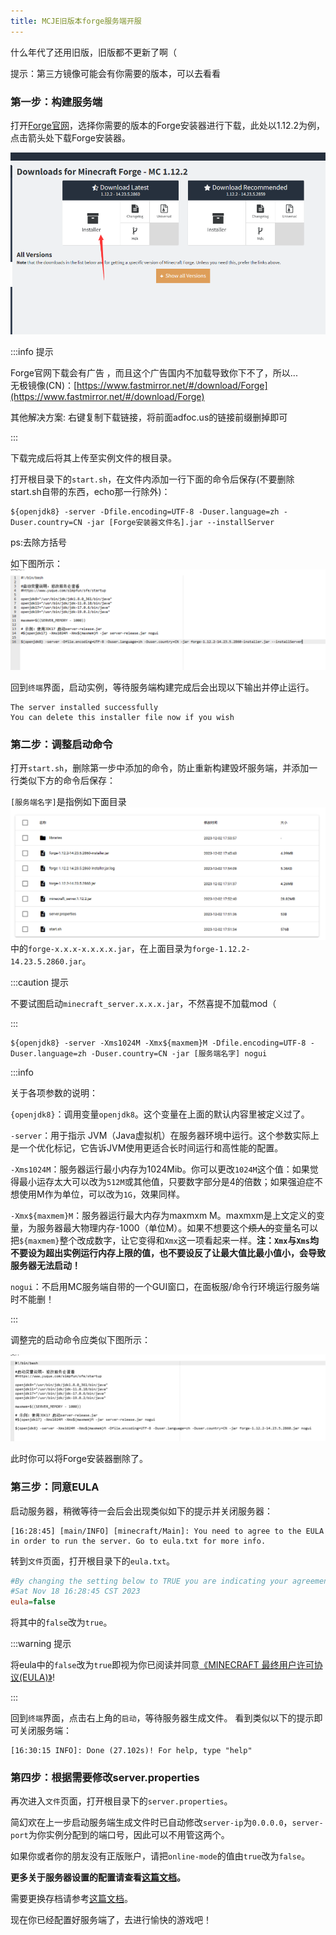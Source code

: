 ```yaml
---
title: MCJE旧版本forge服务端开服
---
```


什么年代了还用旧版，旧版都不更新了啊（

提示：第三方镜像可能会有你需要的版本，可以去看看

### 第一步：构建服务端

打开[Forge官网](https://files.minecraftforge.net/net/minecraftforge/forge/)，选择你需要的版本的Forge安装器进行下载，此处以1.12.2为例，点击箭头处下载Forge安装器。

![一人きり　路地裏は決して急がないで](../../static/img/pages/forgeoldversionserver-1.png)

:::info 提示

Forge官网下载会有广告 ，而且这个广告国内不加载导致你下不了，所以...  
无极镜像(CN)：[https://www.fastmirror.net/#/download/Forge](https://www.fastmirror.net/#/download/Forge)

其他解决方案: 右键复制下载链接，将前面adfoc.us的链接前缀删掉即可

:::

下载完成后将其上传至实例文件的根目录。

打开根目录下的`start.sh`，在文件内添加一行下面的命令后保存(不要删除start.sh自带的东西，echo那一行除外)：

```shell
${openjdk8} -server -Dfile.encoding=UTF-8 -Duser.language=zh -Duser.country=CN -jar [Forge安装器文件名].jar --installServer
```

ps:去除方括号

如下图所示：
![ほら　横断歩道も待ってくれと言ってる](../../static/img/pages/forgeoldversionserver-2.png)

回到`终端`界面，启动实例，等待服务端构建完成后会出现以下输出并停止运行。

```text
The server installed successfully
You can delete this installer file now if you wish
```

### 第二步：调整启动命令

打开`start.sh`，删除第一步中添加的命令，防止重新构建毁坏服务端，并添加一行类似下方的命令后保存：

`[服务端名字]`是指例如下面目录![yuanshen.com](../../static/img/pages/forgeoldversionserver-3.png)
中的`forge-x.x.x-x.x.x.x.jar`，在上面目录为`forge-1.12.2-14.23.5.2860.jar`。

:::caution 提示

不要试图启动`minecraft_server.x.x.x.jar`，不然喜提不加载mod（

:::

```shell
${openjdk8} -server -Xms1024M -Xmx${maxmem}M -Dfile.encoding=UTF-8 -Duser.language=zh -Duser.country=CN -jar [服务端名字] nogui
```

:::info

关于各项参数的说明：

`{openjdk8}`：调用变量`openjdk8`。这个变量在上面的默认内容里被定义过了。

`-server`：用于指示 JVM（Java虚拟机）在服务器环境中运行。这个参数实际上是一个优化标记，它告诉JVM使用更适合长时间运行和高性能的配置。

`-Xms1024M`：服务器运行最小内存为1024Mib。你可以更改`1024M`这个值：如果觉得最小运存太大可以改为`512M`或其他值，只要数字部分是4的倍数；如果强迫症不想使用M作为单位，可以改为`1G`，效果同样。

`-Xmx${maxmem}M`：服务器运行最大内存为maxmxm M。maxmxm是上文定义的变量，为服务器最大物理内存-1000（单位M）。如果不想要这个~~烦人的~~变量名可以把`${maxmem}`整个改成数字，让它变得和`Xmx`这一项看起来一样。**注：`Xmx`与`Xms`均不要设为超出实例运行内存上限的值，也不要设反了让最大值比最小值小，会导致服务器无法启动！**

`nogui`：不启用MC服务端自带的一个GUI窗口，在面板服/命令行环境运行服务端时不能删！

:::

调整完的启动命令应类似下图所示：

![見張る街角があなたを引き留めてく](../../static/img/pages/forgeoldversionserver-4.png)

此时你可以将Forge安装器删除了。

### 第三步：同意EULA

启动服务器，稍微等待一会后会出现类似如下的提示并关闭服务器：

```text
[16:28:45] [main/INFO] [minecraft/Main]: You need to agree to the EULA in order to run the server. Go to eula.txt for more info.
```

转到`文件`页面，打开根目录下的`eula.txt`。

```ini
#By changing the setting below to TRUE you are indicating your agreement to our EULA (https://aka.ms/MinecraftEULA).
#Sat Nov 18 16:28:45 CST 2023
eula=false
```

将其中的`false`改为`true`。

:::warning 提示

将eula中的`false`改为`true`即视为你已阅读并同意[《MINECRAFT 最终用户许可协议(EULA)》](https://www.minecraft.net/zh-hans/eula)!

:::

回到`终端`界面，点击右上角的`启动`，等待服务器生成文件。
看到类似以下的提示即可关闭服务端：

```text
[16:30:15 INFO]: Done (27.102s)! For help, type "help"
```

### 第四步：根据需要修改server.properties

再次进入`文件`页面，打开根目录下的`server.properties`。  

简幻欢在上一步启动服务端生成文件时已自动修改`server-ip`为`0.0.0.0`，`server-port`为你实例分配到的端口号，因此可以不用管这两个。  

如果你或者你的朋友没有正版账户，请把`online-mode`的值由`true`改为`false`。  

**更多关于服务器设置的配置请查看[这篇文档](../mcje/20-serverproperties.md)。**

需要更换存档请参考[这篇文档](../mcje/7-filestructure.md)。

现在你已经配置好服务端了，去进行愉快的游戏吧！
